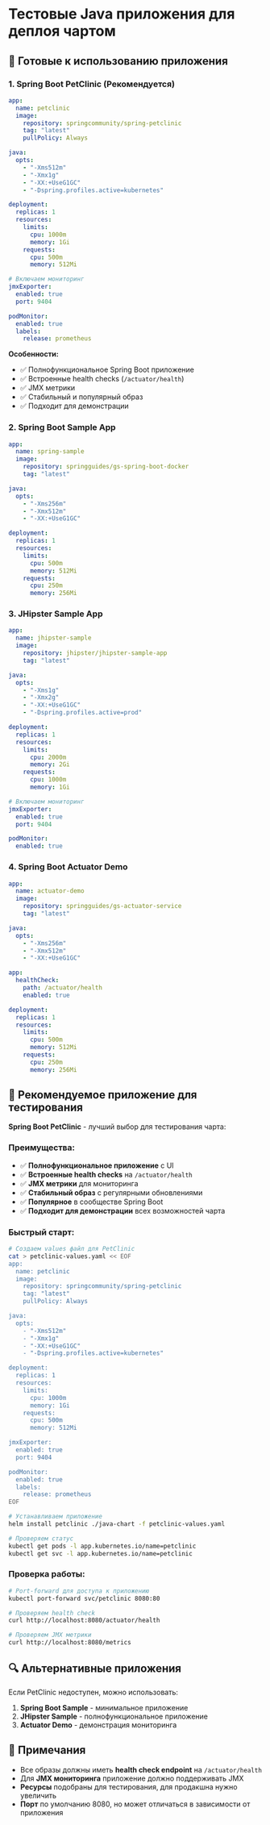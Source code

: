 # Тестовые Java приложения для деплоя чартом

## 🚀 Готовые к использованию приложения

### 1. **Spring Boot PetClinic** (Рекомендуется)
```yaml
app:
  name: petclinic
  image:
    repository: springcommunity/spring-petclinic
    tag: "latest"
    pullPolicy: Always

java:
  opts:
    - "-Xms512m"
    - "-Xmx1g"
    - "-XX:+UseG1GC"
    - "-Dspring.profiles.active=kubernetes"

deployment:
  replicas: 1
  resources:
    limits:
      cpu: 1000m
      memory: 1Gi
    requests:
      cpu: 500m
      memory: 512Mi

# Включаем мониторинг
jmxExporter:
  enabled: true
  port: 9404

podMonitor:
  enabled: true
  labels:
    release: prometheus
```

**Особенности:**
- ✅ Полнофункциональное Spring Boot приложение
- ✅ Встроенные health checks (`/actuator/health`)
- ✅ JMX метрики
- ✅ Стабильный и популярный образ
- ✅ Подходит для демонстрации

### 2. **Spring Boot Sample App**
```yaml
app:
  name: spring-sample
  image:
    repository: springguides/gs-spring-boot-docker
    tag: "latest"

java:
  opts:
    - "-Xms256m"
    - "-Xmx512m"
    - "-XX:+UseG1GC"

deployment:
  replicas: 1
  resources:
    limits:
      cpu: 500m
      memory: 512Mi
    requests:
      cpu: 250m
      memory: 256Mi
```

### 3. **JHipster Sample App**
```yaml
app:
  name: jhipster-sample
  image:
    repository: jhipster/jhipster-sample-app
    tag: "latest"

java:
  opts:
    - "-Xms1g"
    - "-Xmx2g"
    - "-XX:+UseG1GC"
    - "-Dspring.profiles.active=prod"

deployment:
  replicas: 1
  resources:
    limits:
      cpu: 2000m
      memory: 2Gi
    requests:
      cpu: 1000m
      memory: 1Gi

# Включаем мониторинг
jmxExporter:
  enabled: true
  port: 9404

podMonitor:
  enabled: true
```

### 4. **Spring Boot Actuator Demo**
```yaml
app:
  name: actuator-demo
  image:
    repository: springguides/gs-actuator-service
    tag: "latest"

java:
  opts:
    - "-Xms256m"
    - "-Xmx512m"
    - "-XX:+UseG1GC"

app:
  healthCheck:
    path: /actuator/health
    enabled: true

deployment:
  replicas: 1
  resources:
    limits:
      cpu: 500m
      memory: 512Mi
    requests:
      cpu: 250m
      memory: 256Mi
```

## 🎯 Рекомендуемое приложение для тестирования

**Spring Boot PetClinic** - лучший выбор для тестирования чарта:

### Преимущества:
- ✅ **Полнофункциональное приложение** с UI
- ✅ **Встроенные health checks** на `/actuator/health`
- ✅ **JMX метрики** для мониторинга
- ✅ **Стабильный образ** с регулярными обновлениями
- ✅ **Популярное** в сообществе Spring Boot
- ✅ **Подходит для демонстрации** всех возможностей чарта

### Быстрый старт:
```bash
# Создаем values файл для PetClinic
cat > petclinic-values.yaml << EOF
app:
  name: petclinic
  image:
    repository: springcommunity/spring-petclinic
    tag: "latest"
    pullPolicy: Always

java:
  opts:
    - "-Xms512m"
    - "-Xmx1g"
    - "-XX:+UseG1GC"
    - "-Dspring.profiles.active=kubernetes"

deployment:
  replicas: 1
  resources:
    limits:
      cpu: 1000m
      memory: 1Gi
    requests:
      cpu: 500m
      memory: 512Mi

jmxExporter:
  enabled: true
  port: 9404

podMonitor:
  enabled: true
  labels:
    release: prometheus
EOF

# Устанавливаем приложение
helm install petclinic ./java-chart -f petclinic-values.yaml

# Проверяем статус
kubectl get pods -l app.kubernetes.io/name=petclinic
kubectl get svc -l app.kubernetes.io/name=petclinic
```

### Проверка работы:
```bash
# Port-forward для доступа к приложению
kubectl port-forward svc/petclinic 8080:80

# Проверяем health check
curl http://localhost:8080/actuator/health

# Проверяем JMX метрики
curl http://localhost:8080/metrics
```

## 🔍 Альтернативные приложения

Если PetClinic недоступен, можно использовать:

1. **Spring Boot Sample** - минимальное приложение
2. **JHipster Sample** - полнофункциональное приложение
3. **Actuator Demo** - демонстрация мониторинга

## 📝 Примечания

- Все образы должны иметь **health check endpoint** на `/actuator/health`
- Для **JMX мониторинга** приложение должно поддерживать JMX
- **Ресурсы** подобраны для тестирования, для продакшна нужно увеличить
- **Порт** по умолчанию 8080, но может отличаться в зависимости от приложения 